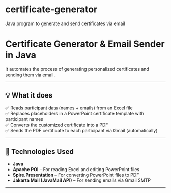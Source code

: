 # certificate-generator
Java program to generate and send certificates via email

# Certificate Generator & Email Sender in Java
  
It automates the process of generating personalized certificates and sending them via email.

---

## 💡 What it does

✅ Reads participant data (names + emails) from an Excel file  
✅ Replaces placeholders in a PowerPoint certificate template with participant names  
✅ Converts the customized certificate into a PDF  
✅ Sends the PDF certificate to each participant via Gmail (automatically)

---

## 🧰 Technologies Used

- **Java**
- **Apache POI** – For reading Excel and editing PowerPoint files
- **Spire.Presentation** – For converting PowerPoint files to PDF
- **Jakarta Mail (JavaMail API)** – For sending emails via Gmail SMTP

---


